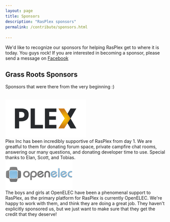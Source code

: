 ```yaml
---
layout: page
title: Sponsors
description: "RasPlex sponsors"
permalink: /contribute/sponsors.html

---
```


We'd like to recognize our sponsors for helping RasPlex get to where it is today. You guys rock! If you are interested in becoming a sponsor, please send a message on <a href="https://www.facebook.com/Rasplex" target="_blank">Facebook</a>

## Grass Roots Sponsors

Sponsors that were there from the very beginning :)

<div class="row-fluid"> </div>
  <div class="row-fluid">
  <div class="span4"><a href="https://plex.tv/" target="_blank"><img width="50%" height="50%" src="/images/Plex-logo-official.png" alt="" /></a></div>
  <div class="span8">Plex Inc has been incredibly supportive of RasPlex from day 1. We are greatful to them for donating forum space, private campfire chat rooms, answering our many questions, and donating developer time to use. Special thanks to Elan, Scott, and Tobias.</div>
</div>

<div class="row-fluid">
  <div class="span4"><a href="http://openelec.tv/"><img src="/images/openelec_logo.png" alt="" /></a></div>
  <div class="span8">The boys and girls at OpenELEC have been a phenomenal support to RasPlex, as the primary platform for RasPlex is currently OpenELEC. We're happy to work with them, and think they are doing a great job. They haven't explicitly sponsored us, but we just want to make sure that they get the credit that they deserve!</div>
</div>
<!-- 
dale.hamel@rasplex.com mailbox is down, use facebook
-->
